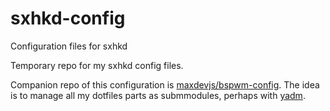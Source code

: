 # sxhkd-config
Configuration files for sxhkd

Temporary repo for my sxhkd config files.

Companion repo of this configuration is [maxdevjs/bspwm-config](https://github.com/maxdevjs/bspwm-config).
The idea is to manage all my dotfiles parts as submmodules, perhaps with [yadm](https://yadm.io/).


